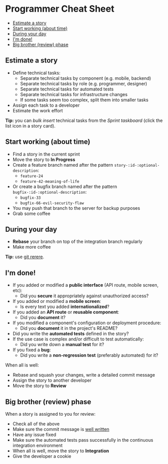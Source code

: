 # Programmer Cheat Sheet

<!-- START doctoc generated TOC please keep comment here to allow auto update -->
<!-- DON'T EDIT THIS SECTION, INSTEAD RE-RUN doctoc TO UPDATE -->


- [Estimate a story](#estimate-a-story)
- [Start working (about time)](#start-working-about-time)
- [During your day](#during-your-day)
- [I'm done!](#im-done)
- [Big brother (review) phase](#big-brother-review-phase)

<!-- END doctoc generated TOC please keep comment here to allow auto update -->



## Estimate a story

* Define technical tasks:
  * Separate technical tasks by component (e.g. mobile, backend)
  * Separate technical tasks by role (e.g. programmer, designer)
  * Separate technical tasks for automated tests
  * Separate technical tasks for infrastructure changes
  * If some tasks seem too complex, split them into smaller tasks
* Assign each task to a developer
* Estimate the work effort

**Tip:** you can *bulk insert* technical tasks from the *Sprint taskboard* (click the list icon in a story card).



## Start working (about time)

* Find a story in the current sprint
* Move the story to **In Progress**
* Create a feature branch named after the pattern `story-:id-:optional-description`:
  * `feature-24`
  * `feature-42-meaning-of-life`
* Or create a bugfix branch named after the pattern `bugfix-:id-:optional-description`:
  * `bugfix-33`
  * `bugfix-66-evil-security-flaw`
* You may push that branch to the server for backup purposes
* Grab some coffee



## During your day

* **Rebase** your branch on top of the integration branch regularly
* Make more coffee

**Tip:** use [git rerere][git-rerere].



## I'm done!

* If you added or modified a **public interface** (API route, mobile screen, etc):
  * Did you **secure** it appropriately against unauthorized access?
* If you added or modified a **mobile screen**:
  * Is every text you added **internationalized**?
* If you added an **API route** or **reusable component**:
  * Did you **document** it?
* If you modified a component's configuration or deployment procedure:
  * Did you **document** it in the project's README?
* Did you write the **automated tests** defined in the story?
* If the use case is complex and/or difficult to test automatically:
  * Did you write down a **manual test** for it?
* If you fixed a **bug**:
  * Did you write a **non-regression test** (preferably automated) for it?

When all is well:

* Rebase and squash your changes, write a detailed commit message
* Assign the story to another developer
* Move the story to **Review**



## Big brother (review) phase

When a story is assigned to you for review:

* Check all of the above
* Make sure the commit message is [well written](GIT-WORKFLOW.md#writing-good-commit-messages)
* Have any issue fixed
* Make sure the automated tests pass successfully in the continuous integration environment
* When all is well, move the story to **Integration**
* Give the developer a cookie



[git-rerere]: https://git-scm.com/blog/2010/03/08/rerere.html
